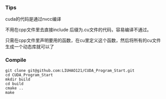 ### Tips
cuda的代码是通过nvcc编译

不用在cpp文件里去直接include 后缀为.cu文件的代码，容易编译不通过。

只需在cpp文件里声明要用的函数，在cu里定义这个函数，然后将所有的cu文件生成一个动态库就可以了


### Compile
```
git clone git@github.com:LIUHAO121/CUDA_Program_Start.git
cd CUDA_Program_Start
mkdir build
cd build
cmake ..
make
```
